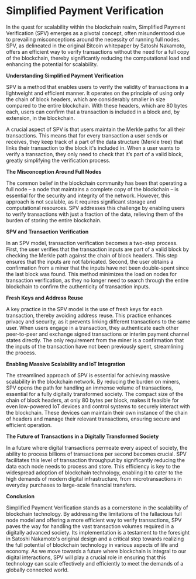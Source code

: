 # Simplified Payment Verification

In the quest for scalability within the blockchain realm, Simplified Payment Verification (SPV) emerges as a pivotal concept, often misunderstood due to prevailing misconceptions around the necessity of running full nodes. SPV, as delineated in the original Bitcoin whitepaper by Satoshi Nakamoto, offers an efficient way to verify transactions without the need for a full copy of the blockchain, thereby significantly reducing the computational load and enhancing the potential for scalability.

**Understanding Simplified Payment Verification**

SPV is a method that enables users to verify the validity of transactions in a lightweight and efficient manner. It operates on the principle of using only the chain of block headers, which are considerably smaller in size compared to the entire blockchain. With these headers, which are  80 bytes each, users can confirm that a transaction is included in a block and, by extension, in the blockchain.

A crucial aspect of SPV is that users maintain the Merkle paths for all their transactions. This means that for every transaction a user sends or receives, they keep track of a part of the data structure (Merkle tree) that links their transaction to the block it's included in. When a user wants to verify a transaction, they only need to check that it’s part of a valid block, greatly simplifying the verification process.

**The Misconception Around Full Nodes**

The common belief in the blockchain community has been that operating a full node – a node that maintains a complete copy of the blockchain – is essential for the security and integrity of the network. However, this approach is not scalable, as it requires significant storage and computational resources. SPV addresses this challenge by enabling users to verify transactions with just a fraction of the data, relieving them of the burden of storing the entire blockchain.

**SPV and Transaction Verification**

In an SPV model, transaction verification becomes a two-step process. First, the user verifies that the transaction inputs are part of a valid block by checking the Merkle path against the chain of block headers. This step ensures that the inputs are not fabricated. Second, the user obtains a confirmation from a miner that the inputs have not been double-spent since the last block was found. This method minimizes the load on nodes for transaction verification, as they no longer need to search through the entire blockchain to confirm the authenticity of transaction inputs.

**Fresh Keys and Address Reuse**

A key practice in the SPV model is the use of fresh keys for each transaction, thereby avoiding address reuse. This practice enhances privacy and security, as it prevents linking different transactions to the same user. When users engage in a transaction, they authenticate each other peer-to-peer and exchange signed transactions or interim payment channel states directly. The only requirement from the miner is a confirmation that the inputs of the transaction have not been previously spent, streamlining the process.

**Enabling Massive Scalability and IoT Integration**

The streamlined approach of SPV is essential for achieving massive scalability in the blockchain network. By reducing the burden on miners, SPV opens the path for handling an immense volume of transactions, essential for a fully digitally transformed society. The compact size of the chain of block headers, at only 80 bytes per block, makes it feasible for even low-powered IoT devices and control systems to securely interact with the blockchain. These devices can maintain their own instance of the chain of headers and manage their relevant transactions, ensuring secure and efficient operation.

**The Future of Transactions in a Digitally Transformed Society**

In a future where digital transactions permeate every aspect of society, the ability to process billions of transactions per second becomes crucial. SPV facilitates this level of transaction throughput by significantly reducing the data each node needs to process and store. This efficiency is key to the widespread adoption of blockchain technology, enabling it to cater to the high demands of modern digital infrastructure, from microtransactions in everyday purchases to large-scale financial transfers.

**Conclusion**

Simplified Payment Verification stands as a cornerstone in the scalability of blockchain technology. By addressing the limitations of the fallacious full node model and offering a more efficient way to verify transactions, SPV paves the way for handling the vast transaction volumes required in a digitally advanced society. Its implementation is a testament to the foresight in Satoshi Nakamoto's original design and a critical step towards realizing the full potential of blockchain technology in various aspects of life and economy. As we move towards a future where blockchain is integral to our digital interactions, SPV will play a crucial role in ensuring that this technology can scale effectively and efficiently to meet the demands of a globally connected world.
